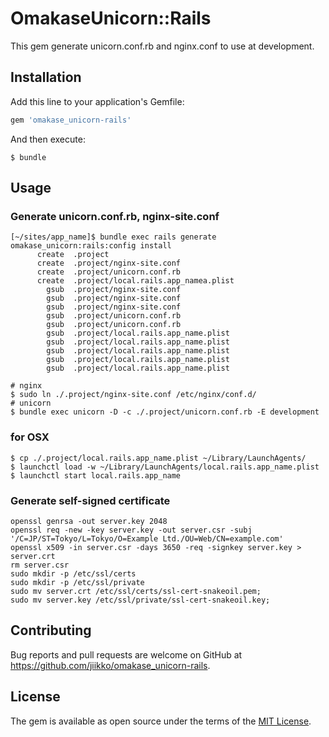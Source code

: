 # OmakaseUnicorn::Rails

This gem generate unicorn.conf.rb and nginx.conf to use at development.

## Installation

Add this line to your application's Gemfile:

```ruby
gem 'omakase_unicorn-rails'
```

And then execute:

    $ bundle

## Usage

### Generate unicorn.conf.rb, nginx-site.conf
```shell
[~/sites/app_name]$ bundle exec rails generate omakase_unicorn:rails:config install
      create  .project
      create  .project/nginx-site.conf
      create  .project/unicorn.conf.rb
      create  .project/local.rails.app_namea.plist
        gsub  .project/nginx-site.conf
        gsub  .project/nginx-site.conf
        gsub  .project/nginx-site.conf
        gsub  .project/unicorn.conf.rb
        gsub  .project/unicorn.conf.rb
        gsub  .project/local.rails.app_name.plist
        gsub  .project/local.rails.app_name.plist
        gsub  .project/local.rails.app_name.plist
        gsub  .project/local.rails.app_name.plist
        gsub  .project/local.rails.app_name.plist
```
```shell
# nginx
$ sudo ln ./.project/nginx-site.conf /etc/nginx/conf.d/
# unicorn
$ bundle exec unicorn -D -c ./.project/unicorn.conf.rb -E development
```

### for OSX
```
$ cp ./.project/local.rails.app_name.plist ~/Library/LaunchAgents/
$ launchctl load -w ~/Library/LaunchAgents/local.rails.app_name.plist
$ launchctl start local.rails.app_name
```

### Generate self-signed certificate
```shell
openssl genrsa -out server.key 2048
openssl req -new -key server.key -out server.csr -subj '/C=JP/ST=Tokyo/L=Tokyo/O=Example Ltd./OU=Web/CN=example.com'
openssl x509 -in server.csr -days 3650 -req -signkey server.key > server.crt
rm server.csr
sudo mkdir -p /etc/ssl/certs
sudo mkdir -p /etc/ssl/private
sudo mv server.crt /etc/ssl/certs/ssl-cert-snakeoil.pem;
sudo mv server.key /etc/ssl/private/ssl-cert-snakeoil.key;
```

## Contributing

Bug reports and pull requests are welcome on GitHub at https://github.com/jiikko/omakase_unicorn-rails.


## License

The gem is available as open source under the terms of the [MIT License](http://opensource.org/licenses/MIT).
